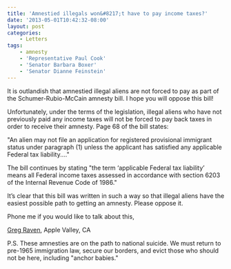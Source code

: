 ```yaml
---
title: 'Amnestied illegals won&#8217;t have to pay income taxes?'
date: '2013-05-01T10:42:32-08:00'
layout: post
categories:
    - Letters
tags:
    - amnesty
    - 'Representative Paul Cook'
    - 'Senator Barbara Boxer'
    - 'Senator Dianne Feinstein'
---
```


It is outlandish that amnestied illegal aliens are not forced to pay as part of the Schumer-Rubio-McCain amnesty bill. I hope you will oppose this bill!  
  
Unfortunately, under the terms of the legislation, illegal aliens who have not previously paid any income taxes will not be forced to pay back taxes in order to receive their amnesty. Page 68 of the bill states:

"An alien may not file an application for registered provisional immigrant status under paragraph (1) unless the applicant has satisfied any applicable Federal tax liability...."

The bill continues by stating "the term ‘applicable Federal tax liability’ means all Federal income taxes assessed in accordance with section 6203 of the Internal Revenue Code of 1986."

It’s clear that this bill was written in such a way so that illegal aliens have the easiest possible path to getting an amnesty. Please oppose it.

Phone me if you would like to talk about this,

[Greg Raven](https://www.gregraven.org), Apple Valley, CA

P.S. These amnesties are on the path to national suicide. We must return to pre-1965 immigration law, secure our borders, and evict those who should not be here, including "anchor babies."